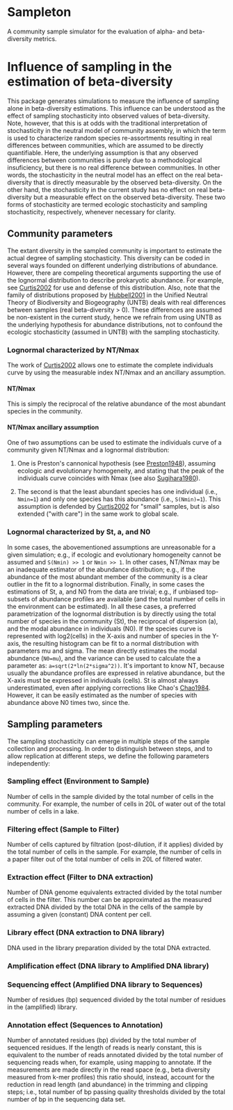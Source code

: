 # Sampleton

A community sample simulator for the evaluation of alpha- and beta-diversity
metrics.

# Influence of sampling in the estimation of beta-diversity

This package generates simulations to measure the influence of sampling alone
in beta-diversity estimations. This influence can be understood as the effect of
sampling stochasticity into observed values of beta-diversity. Note, however,
that this is at odds with the traditional interpretation of stochasticity in the
neutral model of community assembly, in which the term is used to characterize
random species re-assortments resulting in real differences between communities,
which are assumed to be directly quantifiable. Here, the underlying assumption
is that any observed differences between communities is purely due to a
methodological insuficiency, but there is no real difference between
communities. In other words, the stochasticity in the neutral model has an
effect on the real beta-diversity that is directly measurable by the observed
beta-diversity. On the other hand, the stochasticity in the current study has no
effect on real beta-diversity but a measurable effect on the observed
beta-diversity. These two forms of stochasticity are termed ecologic
stochasticity and sampling stochasticity, respectively, whenever necessary for
clarity.

## Community parameters

The extant diversity in the sampled community is important to estimate the
actual degree of sampling stochasticity. This diversity can be coded in several
ways founded on different underlying distributions of abundance. However, there
are compeling theoretical arguments supporting the use of the lognormal
distribution to describe prokaryotic abundance. For example, see [Curtis2002][1]
for use and defense of this distribution. Also, note that the family of
distributions proposed by [Hubbell2001][2] in the Unified Neutral Theory of
Biodiversity and Biogeography (UNTB) deals with real differences between samples
(real beta-diversity > 0). These differences are assumed be non-existent in the
current study, hence we refrain from using UNTB as the underlying hypothesis for
abundance distributions, not to confound the ecologic stochasticity (assumed in
UNTB) with the sampling stochasticity.

### Lognormal characterized by NT/Nmax

The work of [Curtis2002][1] allows one to estimate the complete individuals
curve by using the measurable index NT/Nmax and an ancillary assumption.

#### NT/Nmax

This is simply the reciprocal of the relative abundance of the most abundant
species in the community.

#### NT/Nmax ancillary assumption

One of two assumptions can be used to estimate the individuals curve of a
community given NT/Nmax and a lognormal distribution:

1. One is Preston's cannonical hypothesis (see [Preston1948][3]), assuming
   ecologic and evolutionary homogeneity, and stating that the peak of the
   individuals curve coincides with Nmax (see also [Sugihara1980][4]).

2. The second is that the least abundant species has one individual (i.e.,
   `Nmin=1`) and only one species has this abundance (i.e., `S(Nmin)=1`). This
   assumption is defended by [Curtis2002][1] for "small" samples, but is also
   extended ("with care") in the same work to global scale.

### Lognormal characterized by St, a, and N0

In some cases, the abovementioned assumptions are unreasonable for a given
simulation; e.g., if ecologic and evolutionary homogeneity cannot be assumed
and `S(Nmin) >> 1` or `Nmin >> 1`. In other cases, NT/Nmax may be an inadequate
estimator of the abundance distribution; e.g., if the abundance of the most
abundant member of the community is a clear outlier in the fit to a lognormal
distribution. Finally, in some cases the estimations of St, a, and N0 from the
data are trivial; e.g., if unbiased top-subsets of abundance profiles are
available (and the total number of cells in the environment can be estimated).
In all these cases, a preferred parametrization of the lognormal distribution is
by directly using the total number of species in the community (St), the
reciprocal of dispersion (a), and the modal abundance in individuals (N0). If
the species curve is represented with log2(cells) in the X-axis and number of
species in the Y-axis, the resulting histogram can be fit to a normal
distribution with parameters mu and sigma. The mean directly estimates the modal
abundance (`N0=mu`), and the variance can be used to calculate the a parameter
as: `a=sqrt(2*ln(2*sigma^2))`. It's important to know NT, because usually the
abundance profiles are expressed in relative abundance, but the X-axis must be
expressed in individuals (cells). St is almost always underestimated, even after
applying corrections like Chao's [Chao1984][5]. However, it can be easily
estimated as the number of species with abundance above N0 times two, since the.

## Sampling parameters

The sampling stochasticity can emerge in multiple steps of the sample collection
and processing. In order to distinguish between steps, and to allow replication
at different steps, we define the following parameters independently:

### Sampling effect (Environment to Sample)
Number of cells in the sample divided by the total number of cells in the
community. For example, the number of cells in 20L of water out of the total
number of cells in a lake.

### Filtering effect (Sample to Filter)
Number of cells captured by filtration (post-dilution, if it applies) divided by
the total number of cells in the sample. For example, the number of cells in a
paper filter out of the total number of cells in 20L of filtered water.

### Extraction effect (Filter to DNA extraction)
Number of DNA genome equivalents extracted divided by the total number of cells
in the filter. This number can be approximated as the measured extracted DNA
divided by the total DNA in the cells of the sample by assuming a given
(constant) DNA content per cell.

### Library effect (DNA extraction to DNA library)
DNA used in the library preparation divided by the total DNA extracted.

### Amplification effect (DNA library to Amplified DNA library)


### Sequencing effect (Amplified DNA library to Sequences)
Number of residues (bp) sequenced divided by the total number of residues in the
(amplified) library.

### Annotation effect (Sequences to Annotation)
Number of annotated residues (bp) divided by the total number of sequenced
residues. If the length of reads is nearly constant, this is equivalent to the
number of reads annotated divided by the total number of sequencing reads when,
for example, using mapping to annotate. If the measurements are made directly in
the read space (e.g., beta diversity measured from k-mer profiles) this ratio
should, instead, account for the reduction in read length (and abundance) in the
trimming and clipping steps; i.e., total number of bp passing quality thresholds
divided by the total number of bp in the sequencing data set.

[1]: http://dx.doi.org/10.1073/pnas.142680199
[2]: https://pup.princeton.edu/chapters/s7105.html
[3]: http://dx.doi.org/10.2307/1930989
[4]: http://dx.doi.org/10.1086/283669
[5]: http://www.jstor.org/stable/4615964
